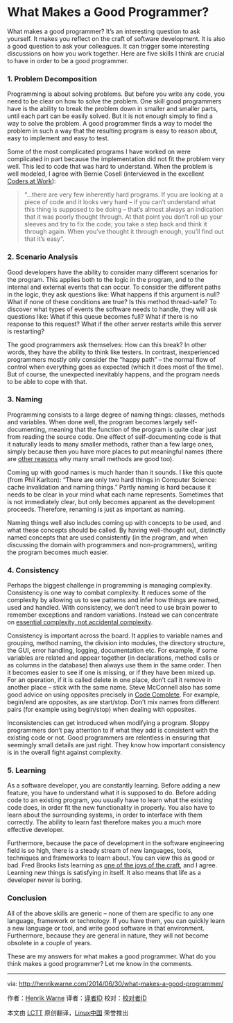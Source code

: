 What Makes a Good Programmer?
================================================================================
What makes a good programmer? It’s an interesting question to ask yourself. It makes you reflect on the craft of software development. It is also a good question to ask your colleagues. It can trigger some interesting discussions on how you work together. Here are five skills I think are crucial to have in order to be a good programmer.

### 1. Problem Decomposition ###

Programming is about solving problems. But before you write any code, you need to be clear on how to solve the problem. One skill good programmers have is the ability to break the problem down in smaller and smaller parts, until each part can be easily solved. But it is not enough simply to find a way to solve the problem. A good programmer finds a way to model the problem in such a way that the resulting program is easy to reason about, easy to implement and easy to test.

Some of the most complicated programs I have worked on were complicated in part because the implementation did not fit the problem very well. This led to code that was hard to understand. When the problem is well modeled, I agree with Bernie Cosell (interviewed in the excellent [Coders at Work][1]):

> “…there are very few inherently hard programs. If you are looking at a piece of code and it looks very hard – if you can’t understand what this thing is supposed to be doing – that’s almost always an indication that it was poorly thought through. At that point you don’t roll up your sleeves and try to fix the code; you take a step back and think it through again. When you’ve thought it through enough, you’ll find out that it’s easy“.

### 2. Scenario Analysis ###

Good developers have the ability to consider many different scenarios for the program. This applies both to the logic in the program, and to the internal and external events that can occur. To consider the different paths in the logic, they ask questions like: What happens if this argument is null? What if none of these conditions are true? Is this method thread-safe? To discover what types of events the software needs to handle, they will ask questions like: What if this queue becomes full? What if there is no response to this request? What if the other server restarts while this server is restarting?

The good programmers ask themselves: How can this break? In other words, they have the ability to think like testers. In contrast, inexperienced programmers mostly only consider the “happy path” – the normal flow of control when everything goes as expected (which it does most of the time). But of course, the unexpected inevitably happens, and the program needs to be able to cope with that.

### 3. Naming ###

Programming consists to a large degree of naming things: classes, methods and variables. When done well, the program becomes largely self-documenting, meaning that the function of the program is quite clear just from reading the source code. One effect of self-documenting code is that it naturally leads to many smaller methods, rather than a few large ones, simply because then you have more places to put meaningful names (there are [other reasons][2] why many small methods are good too).

Coming up with good names is much harder than it sounds. I like this quote (from Phil Karlton): “There are only two hard things in Computer Science: cache invalidation and naming things.”  Partly naming is hard because it needs to be clear in your mind what each name represents. Sometimes that is not immediately clear, but only becomes apparent as the development proceeds. Therefore, renaming is just as important as naming.

Naming things well also includes coming up with concepts to be used, and what these concepts should be called. By having well-thought out, distinctly named concepts that are used consistently (in the program, and when discussing the domain with programmers and non-programmers), writing the program becomes much easier.

### 4. Consistency ###

Perhaps the biggest challenge in programming is managing complexity. Consistency is one way to combat complexity. It reduces some of the complexity by allowing us to see patterns and infer how things are named, used and handled. With consistency, we don’t need to use brain power to remember exceptions and random variations. Instead we can concentrate on [essential complexity, not accidental complexity][3].

Consistency is important across the board. It applies to variable names and grouping, method naming, the division into modules, the directory structure, the GUI, error handling, logging, documentation etc. For example, if some variables are related and appear together (in declarations, method calls or as columns in the database) then always use them in the same order. Then it becomes easier to see if one is missing, or if they have been mixed up. For an operation, if it is called delete in one place, don’t call it remove in another place – stick with the same name. Steve McConnell also has some good advice on using opposites precisely in [Code Complete][4]. For example, begin/end are opposites, as are start/stop. Don’t mix names from different pairs (for example using begin/stop) when dealing with opposites.

Inconsistencies can get introduced when modifying a program. Sloppy programmers don’t pay attention to if what they add is consistent with the existing code or not. Good programmers are relentless in ensuring that seemingly small details are just right. They know how important consistency is in the overall fight against complexity.

### 5. Learning ###

As a software developer, you are constantly learning. Before adding a new feature, you have to understand what it is supposed to do. Before adding code to an existing program, you usually have to learn what the existing code does, in order fit the new functionality in properly. You also have to learn about the surrounding systems, in order to interface with them correctly. The ability to learn fast therefore makes you a much more effective developer.

Furthermore, because the pace of development in the software engineering field is so high, there is a steady stream of new languages, tools, techniques and frameworks to learn about. You can view this as good or bad. Fred Brooks lists learning as [one of the joys of the craft][5], and I agree. Learning new things is satisfying in itself. It also means that life as a developer never is boring.

### Conclusion ###

All of the above skills are generic – none of them are specific to any one language, framework or technology. If you have them, you can quickly learn a new language or tool, and write good software in that environment. Furthermore, because they are general in nature, they will not become obsolete in a couple of years.

These are my answers for what makes a good programmer. What do you think makes a good programmer? Let me know in the comments.

--------------------------------------------------------------------------------

via: http://henrikwarne.com/2014/06/30/what-makes-a-good-programmer/

作者：[Henrik Warne][a]
译者：[译者ID](https://github.com/译者ID)
校对：[校对者ID](https://github.com/校对者ID)

本文由 [LCTT](https://github.com/LCTT/TranslateProject) 原创翻译，[Linux中国](http://linux.cn/) 荣誉推出

[a]:http://henrikwarne.com/about/
[1]:http://www.amazon.com/review/R2OV0TG7MJGXGL
[2]:http://henrikwarne.com/2013/08/31/7-ways-more-methods-can-improve-your-program/
[3]:http://faculty.salisbury.edu/~xswang/Research/Papers/SERelated/no-silver-bullet.pdf
[4]:http://www.amazon.com/review/R269BBARXH1V6R/
[5]:http://henrikwarne.com/2012/06/02/why-i-love-coding/
